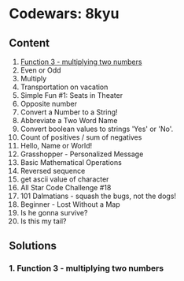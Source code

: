 # Codewars: 8kyu

## Content

1. [Function 3 - multiplying two numbers](#function-multiply)
1. Even or Odd
1. Multiply
1. Transportation on vacation 
1. Simple Fun #1: Seats in Theater
1. Opposite number
1. Convert a Number to a String!
1. Abbreviate a Two Word Name
1. Convert boolean values to strings 'Yes' or 'No'.
1. Count of positives / sum of negatives
1. Hello, Name or World!
1. Grasshopper - Personalized Message
1. Basic Mathematical Operations
1. Reversed sequence
1. get ascii value of character
1. All Star Code Challenge #18
1. 101 Dalmatians - squash the bugs, not the dogs!
1. Beginner - Lost Without a Map
1. Is he gonna survive?
1. Is this my tail?

## Solutions

### <a name="#function-multiply"></a> 1. Function 3 - multiplying two numbers
